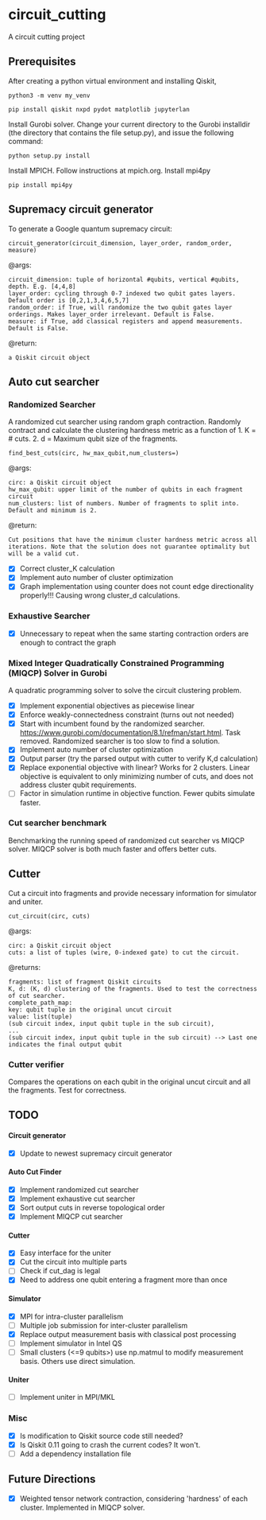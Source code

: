 # circuit_cutting
A circuit cutting project

## Prerequisites

After creating a python virtual environment and installing Qiskit,

```
python3 -m venv my_venv

pip install qiskit nxpd pydot matplotlib jupyterlan
```
Install Gurobi solver. Change your current directory to the Gurobi installdir (the directory that contains the file setup.py), and issue the following command:
```
python setup.py install
```

Install MPICH. Follow instructions at mpich.org.
Install mpi4py
```
pip install mpi4py
```
## Supremacy circuit generator
To generate a Google quantum supremacy circuit:
```
circuit_generator(circuit_dimension, layer_order, random_order, measure)
```
@args:
```
circuit_dimension: tuple of horizontal #qubits, vertical #qubits, depth. E.g. [4,4,8]
layer_order: cycling through 0-7 indexed two qubit gates layers. Default order is [0,2,1,3,4,6,5,7]
random_order: if True, will randomize the two qubit gates layer orderings. Makes layer_order irrelevant. Default is False.
measure: if True, add classical registers and append measurements. Default is False.
```
@return:
```
a Qiskit circuit object
```
## Auto cut searcher
### Randomized Searcher
A randomized cut searcher using random graph contraction. Randomly contract and calculate the clustering hardness metric as a function of 1. K = # cuts. 2. d = Maximum qubit size of the fragments.
```
find_best_cuts(circ, hw_max_qubit,num_clusters=)
```
@args:
```
circ: a Qiskit circuit object
hw_max_qubit: upper limit of the number of qubits in each fragment circuit
num_clusters: list of numbers. Number of fragments to split into. Default and minimum is 2.
```
@return:
```
Cut positions that have the minimum cluster hardness metric across all iterations. Note that the solution does not guarantee optimality but will be a valid cut.
```
- [x] Correct cluster_K calculation
- [x] Implement auto number of cluster optimization
- [x] Graph implementation using counter does not count edge directionality properly!!! Causing wrong cluster_d calculations.
### Exhaustive Searcher
- [x] Unnecessary to repeat when the same starting contraction orders are enough to contract the graph
### Mixed Integer Quadratically Constrained Programming (MIQCP) Solver in Gurobi
A quadratic programming solver to solve the circuit clustering problem.
- [x] Implement exponential objectives as piecewise linear
- [x] Enforce weakly-connectedness constraint (turns out not needed)
- [x] Start with incumbent found by the randomized searcher. https://www.gurobi.com/documentation/8.1/refman/start.html. Task removed. Randomized searcher is too slow to find a solution.
- [x] Implement auto number of cluster optimization
- [x] Output parser (try the parsed output with cutter to verify K,d calculation)
- [x] Replace exponential objective with linear? Works for 2 clusters. Linear objective is equivalent to only minimizing number of cuts, and does not address cluster qubit requirements.
- [ ] Factor in simulation runtime in objective function. Fewer qubits simulate faster.
### Cut searcher benchmark
Benchmarking the running speed of randomized cut searcher vs MIQCP solver. MIQCP solver is both much faster and offers better cuts.
## Cutter
Cut a circuit into fragments and provide necessary information for simulator and uniter.
```
cut_circuit(circ, cuts)
```
@args:
```
circ: a Qiskit circuit object
cuts: a list of tuples (wire, 0-indexed gate) to cut the circuit.
```
@returns:
```
fragments: list of fragment Qiskit circuits
K, d: (K, d) clustering of the fragments. Used to test the correctness of cut searcher.
complete_path_map:
key: qubit tuple in the original uncut circuit
value: list(tuple)
(sub circuit index, input qubit tuple in the sub circuit), 
...
(sub circuit index, input qubit tuple in the sub circuit) --> Last one indicates the final output qubit
```
### Cutter verifier
Compares the operations on each qubit in the original uncut circuit and all the fragments. Test for correctness.

## TODO
#### Circuit generator
 - [x] Update to newest supremacy circuit generator

#### Auto Cut Finder
- [x] Implement randomized cut searcher
- [x] Implement exhaustive cut searcher
- [x] Sort output cuts in reverse topological order
- [x] Implement MIQCP cut searcher

#### Cutter
- [x] Easy interface for the uniter
- [x] Cut the circuit into multiple parts
- [ ] Check if cut_dag is legal
- [x] Need to address one qubit entering a fragment more than once

#### Simulator
- [x] MPI for intra-cluster parallelism
- [ ] Multiple job submission for inter-cluster parallelism
- [x] Replace output measurement basis with classical post processing
- [ ] Implement simulator in Intel QS
- [ ] Small clusters (<=9 qubits>) use np.matmul to modify measurement basis. Others use direct simulation.

#### Uniter
- [ ] Implement uniter in MPI/MKL

### Misc
- [x] Is modification to Qiskit source code still needed?
- [x] Is Qiskit 0.11 going to crash the current codes? It won't.
- [ ] Add a dependency installation file

## Future Directions
- [x] Weighted tensor network contraction, considering 'hardness' of each cluster. Implemented in MIQCP solver.